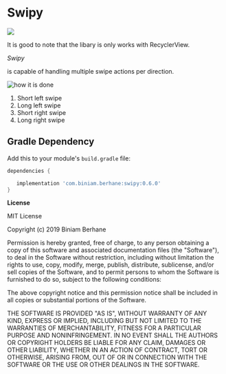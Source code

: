 

# Swipy

[![](https://jitpack.io/v/biniamHaddish/SwipeView.svg)](https://jitpack.io/#biniamHaddish/SwipeView)

 It is good to note that the libary is only works with RecyclerView.

*Swipy*

is capable of handling multiple swipe actions per direction.

![how it is done](../master/img/SwipyCodeSample.png)

1. Short left swipe
2. Long left swipe
3. Short right swipe
4. Long right swipe

## Gradle Dependency

Add this to your module's `build.gradle` file:

```gradle
dependencies {

   implementation 'com.biniam.berhane:swipy:0.6.0'
}
```



**License**


MIT License

Copyright (c) 2019 Biniam Berhane

Permission is hereby granted, free of charge, to any person obtaining a copy
of this software and associated documentation files (the "Software"), to deal
in the Software without restriction, including without limitation the rights
to use, copy, modify, merge, publish, distribute, sublicense, and/or sell
copies of the Software, and to permit persons to whom the Software is
furnished to do so, subject to the following conditions:

The above copyright notice and this permission notice shall be included in all
copies or substantial portions of the Software.

THE SOFTWARE IS PROVIDED "AS IS", WITHOUT WARRANTY OF ANY KIND, EXPRESS OR
IMPLIED, INCLUDING BUT NOT LIMITED TO THE WARRANTIES OF MERCHANTABILITY,
FITNESS FOR A PARTICULAR PURPOSE AND NONINFRINGEMENT. IN NO EVENT SHALL THE
AUTHORS OR COPYRIGHT HOLDERS BE LIABLE FOR ANY CLAIM, DAMAGES OR OTHER
LIABILITY, WHETHER IN AN ACTION OF CONTRACT, TORT OR OTHERWISE, ARISING FROM,
OUT OF OR IN CONNECTION WITH THE SOFTWARE OR THE USE OR OTHER DEALINGS IN THE
SOFTWARE.


